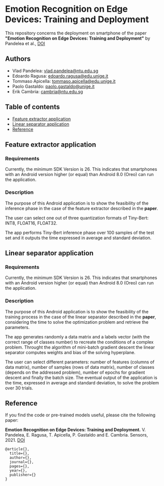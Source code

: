 # Emotion Recognition on Edge Devices: Training and Deployment
This repository concerns the deployment on smartphone of the paper **"Emotion Recognition on Edge Devices: Training and Deployment"** by Pandelea et al., [DOI](...)

## Authors
* Vlad Pandelea: vlad.pandelea@ntu.edu.sg
* Edoardo Ragusa: edoardo.ragusa@edu.unige.it
* Tommaso Apicella: tommaso.apicella@edu.unige.it
* Paolo Gastaldo: paolo.gastaldo@unige.it
* Erik Cambria: cambria@ntu.edu.sg

## Table of contents
* [Feature extractor application](#feature-extractor-application)
* [Linear separator application](#linear-separator-application)
* [Reference](#reference)

## Feature extractor application
### Requirements
Currently, the minimum SDK Version is 26. This indicates that smartphones with an Android version higher (or equal) than Android 8.0 (Oreo) can run the application. 

### Description
The purpose of this Android application is to show the feasibility of the inference phase in the case of the feature extractor described in the **paper**.

The user can select one out of three quantization formats of Tiny-Bert: INT8, FLOAT16, FLOAT32.

The app performs Tiny-Bert inference phase over 100 samples of the test set and it outputs the time expressed in average and standard deviation.


## Linear separator application
### Requirements
Currently, the minimum SDK Version is 26. This indicates that smartphones with an Android version higher (or equal) than Android 8.0 (Oreo) can run the application. 

### Description
The purpose of this Android application is to show the feasibility of the training process in the case of the linear separator described in the **paper**, considering the time to solve the optimization problem and retrieve the parameters.

The app generates randomly a data matrix and a labels vector (with the correct range of classes number) to recreate the conditions of a complex problem.
Throught the algorithm of mini-batch gradient descent the linear separator computes weights and bias of the solving hyperplane.

The user can select different parameters: number of features (columns of data matrix), number of samples (rows of data matrix), number of classes (depends on the addressed problem), number of epochs for gradient descent and finally the batch size. The eventual output of the application is the time, expressed in average and standard deviation, to solve the problem over 30 trials.
 
## Reference
If you find the code or pre-trained models useful, please cite the following paper:

**Emotion Recognition on Edge Devices: Training and Deployment.** V. Pandelea, E. Ragusa, T. Apicella, P. Gastaldo and E. Cambria. Sensors, 2021. [DOI](...)

    @article{},
      title={},
      author={},
      journal={},
      pages={},
      year={},
      publisher={}
    }
